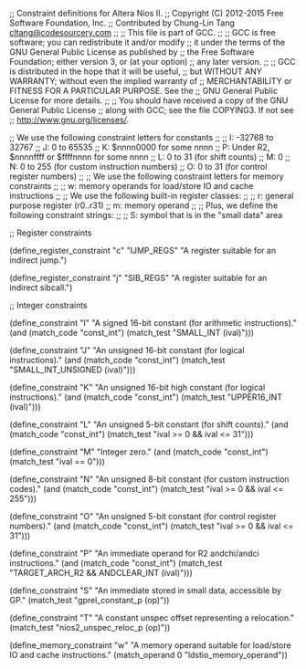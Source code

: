 ;; Constraint definitions for Altera Nios II.
;; Copyright (C) 2012-2015 Free Software Foundation, Inc.
;; Contributed by Chung-Lin Tang <cltang@codesourcery.com>
;;
;; This file is part of GCC.
;;
;; GCC is free software; you can redistribute it and/or modify
;; it under the terms of the GNU General Public License as published by
;; the Free Software Foundation; either version 3, or (at your option)
;; any later version.
;;
;; GCC is distributed in the hope that it will be useful,
;; but WITHOUT ANY WARRANTY; without even the implied warranty of
;; MERCHANTABILITY or FITNESS FOR A PARTICULAR PURPOSE.  See the
;; GNU General Public License for more details.
;;
;; You should have received a copy of the GNU General Public License
;; along with GCC; see the file COPYING3.  If not see
;; <http://www.gnu.org/licenses/>.

;; We use the following constraint letters for constants
;;
;;  I: -32768 to 32767
;;  J: 0 to 65535
;;  K: $nnnn0000 for some nnnn
;;  P: Under R2, $nnnnffff or $ffffnnnn for some nnnn
;;  L: 0 to 31 (for shift counts)
;;  M: 0
;;  N: 0 to 255 (for custom instruction numbers)
;;  O: 0 to 31 (for control register numbers)
;;
;; We use the following constraint letters for memory constraints
;;
;;  w: memory operands for load/store IO and cache instructions
;;
;; We use the following built-in register classes:
;;
;;  r: general purpose register (r0..r31)
;;  m: memory operand
;;
;; Plus, we define the following constraint strings:
;;
;;  S: symbol that is in the "small data" area

;; Register constraints

(define_register_constraint "c" "IJMP_REGS"
  "A register suitable for an indirect jump.")

(define_register_constraint "j" "SIB_REGS"
  "A register suitable for an indirect sibcall.")

;; Integer constraints

(define_constraint "I"
  "A signed 16-bit constant (for arithmetic instructions)."
  (and (match_code "const_int")
       (match_test "SMALL_INT (ival)")))

(define_constraint "J"
  "An unsigned 16-bit constant (for logical instructions)."
  (and (match_code "const_int")
       (match_test "SMALL_INT_UNSIGNED (ival)")))

(define_constraint "K"
  "An unsigned 16-bit high constant (for logical instructions)."
  (and (match_code "const_int")
       (match_test "UPPER16_INT (ival)")))

(define_constraint "L"
  "An unsigned 5-bit constant (for shift counts)."
  (and (match_code "const_int")
       (match_test "ival >= 0 && ival <= 31")))

(define_constraint "M"
  "Integer zero."
  (and (match_code "const_int")
       (match_test "ival == 0")))

(define_constraint "N"
  "An unsigned 8-bit constant (for custom instruction codes)."
  (and (match_code "const_int")
       (match_test "ival >= 0 && ival <= 255")))

(define_constraint "O"
  "An unsigned 5-bit constant (for control register numbers)."
  (and (match_code "const_int")
       (match_test "ival >= 0 && ival <= 31")))

(define_constraint "P"
  "An immediate operand for R2 andchi/andci instructions."
  (and (match_code "const_int")
       (match_test "TARGET_ARCH_R2 && ANDCLEAR_INT (ival)")))

(define_constraint "S"
  "An immediate stored in small data, accessible by GP."
  (match_test "gprel_constant_p (op)"))

(define_constraint "T"
  "A constant unspec offset representing a relocation."
  (match_test "nios2_unspec_reloc_p (op)"))

(define_memory_constraint "w"
  "A memory operand suitable for load/store IO and cache instructions."
  (match_operand 0 "ldstio_memory_operand"))
